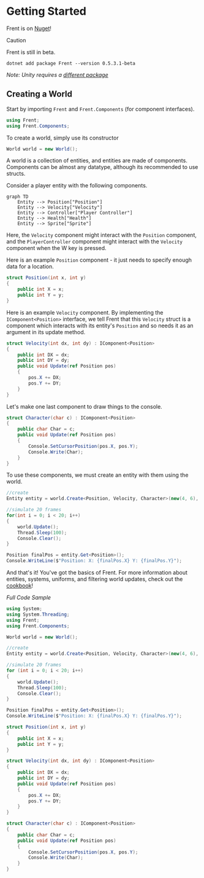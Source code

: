 
# Getting Started

Frent is on [Nuget](https://www.nuget.org/packages/Frent/)!

> [!CAUTION]
> Frent is still in beta.

```pwsh
dotnet add package Frent --version 0.5.3.1-beta
```

*Note: Unity requires a [different package](https://itsbuggingme.github.io/Frent/docs/unity.html)*

## Creating a World
Start by importing `Frent` and `Frent.Components` (for component interfaces).
```csharp
using Frent;
using Frent.Components;
```
To create a world, simply use its constructor
```csharp
World world = new World(); 
```
A world is a collection of entities, and entities are made of components. Components can be almost any datatype, although its recommended to use structs.

Consider a player entity with the following components.
```mermaid
graph TD
    Entity --> Position["Position"]
    Entity --> Velocity["Velocity"]
    Entity --> Controller["Player Controller"]
    Entity --> Health["Health"]
    Entity --> Sprite["Sprite"]
```
Here, the `Velocity` component might interact with the `Position` component, and the `PlayerController` component might interact with the `Velocity` component when the W key is pressed.

Here is an example `Position` component - it just needs to specify enough data for a location.
```csharp
struct Position(int x, int y)
{
    public int X = x;
    public int Y = y;
}
```
Here is an example `Velocity` component. By implementing the `IComponent<Position>` interface, we tell Frent that this `Velocity` struct is a component which interacts with its entity's `Position` and so needs it as an argument in its update method.
```csharp
struct Velocity(int dx, int dy) : IComponent<Position>
{
    public int DX = dx;
    public int DY = dy;
    public void Update(ref Position pos)
    {
        pos.X += DX;
        pos.Y += DY;
    }
}
```
Let's make one last component to draw things to the console.
```csharp
struct Character(char c) : IComponent<Position>
{
    public char Char = c;
    public void Update(ref Position pos)
    {
        Console.SetCursorPosition(pos.X, pos.Y);
        Console.Write(Char);
    }
}
```
To use these components, we must create an entity with them using the world.
```csharp
//create
Entity entity = world.Create<Position, Velocity, Character>(new(4, 6), new(2, 0), new('@'));

//simulate 20 frames
for(int i = 0; i < 20; i++)
{
    world.Update();
    Thread.Sleep(100);
    Console.Clear();
}

Position finalPos = entity.Get<Position>();
Console.WriteLine($"Position: X: {finalPos.X} Y: {finalPos.Y}");
```
And that's it! You've got the basics of Frent.
For more information about entities, systems, uniforms, and filtering world updates, check out the [cookbook](https://itsbuggingme.github.io/Frent/cookbook/component-composition.html)!

*Full Code Sample*
```csharp
using System;
using System.Threading;
using Frent;
using Frent.Components;

World world = new World();

//create
Entity entity = world.Create<Position, Velocity, Character>(new(4, 6), new(2, 0), new('@'));

//simulate 20 frames
for (int i = 0; i < 20; i++)
{
    world.Update();
    Thread.Sleep(100);
    Console.Clear();
}

Position finalPos = entity.Get<Position>();
Console.WriteLine($"Position: X: {finalPos.X} Y: {finalPos.Y}");

struct Position(int x, int y)
{
    public int X = x;
    public int Y = y;
}

struct Velocity(int dx, int dy) : IComponent<Position>
{
    public int DX = dx;
    public int DY = dy;
    public void Update(ref Position pos)
    {
        pos.X += DX;
        pos.Y += DY;
    }
}

struct Character(char c) : IComponent<Position>
{
    public char Char = c;
    public void Update(ref Position pos)
    {
        Console.SetCursorPosition(pos.X, pos.Y);
        Console.Write(Char);
    }
}
```
